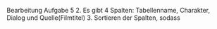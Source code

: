 Bearbeitung Aufgabe 5
2. Es gibt 4 Spalten: Tabellenname, Charakter, Dialog und Quelle(Filmtitel)
3. Sortieren der Spalten, sodass
